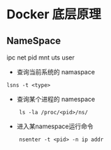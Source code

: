 # Docker 底层原理
## NameSpace
ipc net pid mnt uts user

- 查询当前系统的 namaspace
``` shell
lsns -t <type>
```
- 查询某个进程的 namespace
```shell
    ls -la /proc/<pid>/ns/
```
- 进入某namespace运行命令
```shell
    nsenter -t <pid> -n ip addr
```
